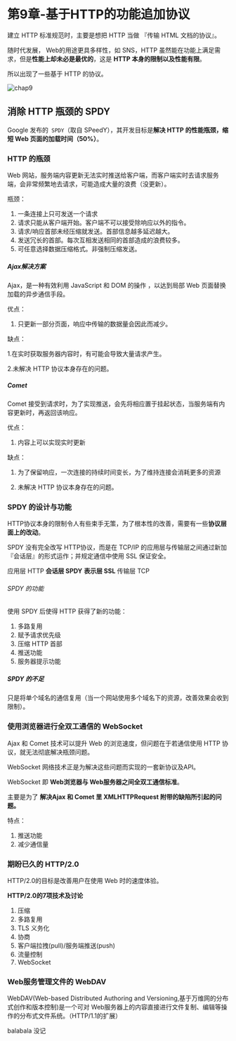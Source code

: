 # 第9章-基于HTTP的功能追加协议

建立 HTTP 标准规范时，主要是想把 HTTP 当做 『传输 HTML 文档的协议』。

随时代发展， Web的用途更具多样性，如 SNS，HTTP 虽然能在功能上满足需求，但是**性能上却未必是最优的**，这是 **HTTP 本身的限制以及性能有限**。

所以出现了一些基于 HTTP 的协议。



![chap9](/Users/yifeiyuan/mygithub/ReadingNotes/图解Http/extras/chap9.png)







## 消除 HTTP 瓶颈的 SPDY

Google 发布的` SPDY`（取自 SPeedY），其开发目标是**解决 HTTP 的性能瓶颈，缩短 Web 页面的加载时间（50%）**。

### HTTP 的瓶颈

Web 网站，服务端内容更新无法实时推送给客户端，而客户端实时去请求服务端，会非常频繁地去请求，可能造成大量的浪费（没更新）。

瓶颈：

1. 一条连接上只可发送一个请求
2. 请求只能从客户端开始。客户端不可以接受除响应以外的指令。
3. 请求/响应首部未经压缩就发送。首部信息越多延迟越大。
4. 发送冗长的首部。每次互相发送相同的首部造成的浪费较多。
5. 可任意选择数据压缩格式。非强制压缩发送。

##### Ajax解决方案
Ajax，是一种有效利用 JavaScript 和 DOM 的操作 ，以达到局部 Web 页面替换加载的异步通信手段。  

优点：

1. 只更新一部分页面，响应中传输的数据量会因此而减少。

缺点：

1.在实时获取服务器内容时，有可能会导致大量请求产生。

2.未解决 HTTP 协议本身存在的问题。


##### Comet

Comet 接受到请求时，为了实现推送，会先将相应置于挂起状态，当服务端有内容更新时，再返回该响应。

优点：

1. 内容上可以实现实时更新

缺点：

1. 为了保留响应，一次连接的持续时间变长，为了维持连接会消耗更多的资源


2. 未解决 HTTP 协议本身存在的问题。


### SPDY 的设计与功能

HTTP协议本身的限制令人有些束手无策，为了根本性的改善，需要有一些**协议层面上的改动**。

SPDY 没有完全改写 HTTP协议，而是在 TCP/IP 的应用层与传输层之间通过新加『会话层』的形式运作；并规定通信中使用 SSL 保证安全。

应用层 HTTP
**会话层 SPDY**
**表示层 SSL**
传输层 TCP

###### SPDY 的功能

使用 SPDY 后使得 HTTP 获得了新的功能：

1. 多路复用 
2. 赋予请求优先级
3. 压缩 HTTP 首部
4. 推送功能
5. 服务器提示功能


##### SPDY 的不足

只是将单个域名的通信复用（当一个网站使用多个域名下的资源，改善效果会收到限制）。

### 使用浏览器进行全双工通信的 WebSocket

Ajax 和 Comet 技术可以提升 Web 的浏览速度，但问题在于若通信使用 HTTP 协议，就无法彻底解决瓶颈问题。

WebSocket 网络技术正是为解决这些问题而实现的一套新协议及API。

WebSocket 即 **Web浏览器与 Web服务器之间全双工通信标准**。

主要是为了 **解决Ajax 和 Comet 里 XMLHTTPRequest 附带的缺陷所引起的问题。**



特点：

1. 推送功能 
2. 减少通信量



### 期盼已久的 HTTP/2.0

HTTP/2.0的目标是改善用户在使用 Web 时的速度体验。

**HTTP/2.0的7项技术及讨论**

1. 压缩
2. 多路复用
3. TLS 义务化
4. 协商
5. 客户端拉拽(pull)/服务端推送(push)
6. 流量控制
7. WebSocket



### Web服务管理文件的 WebDAV

WebDAV(Web-based Distributed Authoring and Versioning,基于万维网的分布式创作和版本控制)是一个可对 Web服务器上的内容直接进行文件复制、编辑等操作的分布式文件系统。（HTTP/1.1的扩展）

balabala 没记